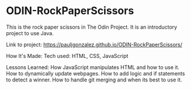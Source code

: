 # ODIN-RockPaperScissors
This is the rock paper scissors in The Odin Project. It is an introductory project to use Java.

Link to project: https://pauljgonzalez.github.io/ODIN-RockPaperScissors/

How It's Made: Tech used: HTML, CSS, JavaScript

Lessons Learned: How JavaScript manipulates HTML and how to use it. How to dynamically update webpages.
How to add logic and if statements to detect a winner.
How to handle git merging and when its best to use it.